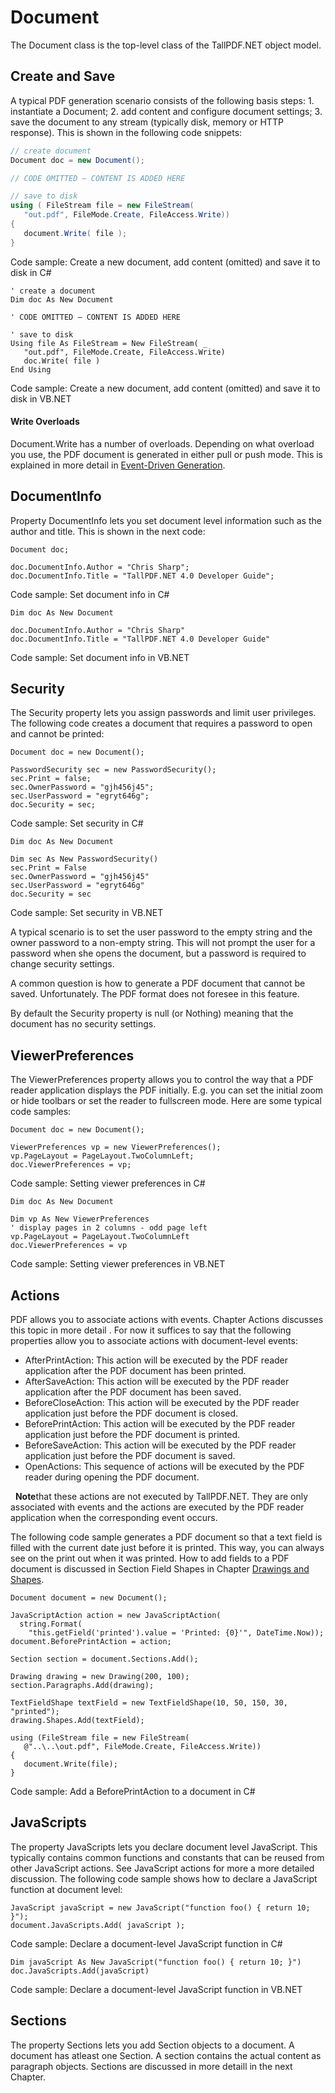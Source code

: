 # Document

The Document class is the top-level class of the TallPDF.NET object model.



## Create and Save

A typical PDF generation scenario consists of the following basis steps: 1. instantiate a Document; 2. add content and configure document settings; 3. save the document to any stream (typically disk, memory or HTTP response). This is shown in the following code snippets:


``` csharp
// create document
Document doc = new Document();

// CODE OMITTED – CONTENT IS ADDED HERE

// save to disk
using ( FileStream file = new FileStream(
   "out.pdf", FileMode.Create, FileAccess.Write))
{
   document.Write( file );
}
```

Code sample: Create a new document, add content (omitted) and save it to disk in C#


```
' create a document
Dim doc As New Document

' CODE OMITTED – CONTENT IS ADDED HERE 

' save to disk
Using file As FileStream = New FileStream( _
   "out.pdf", FileMode.Create, FileAccess.Write)
   doc.Write( file )
End Using
```

Code sample: Create a new document, add content (omitted) and save it to disk in VB.NET



#### Write Overloads

Document.Write has a number of overloads. Depending on what overload you use, the PDF document is generated in either pull or push mode. This is explained in more detail in [Event-Driven Generation](event-driven-generation).


## DocumentInfo

Property DocumentInfo lets you set document level information such as the author and title. This is shown in the next code:


```
Document doc;

doc.DocumentInfo.Author = "Chris Sharp";
doc.DocumentInfo.Title = "TallPDF.NET 4.0 Developer Guide";
```

Code sample: Set document info in C#


```
Dim doc As New Document

doc.DocumentInfo.Author = "Chris Sharp"
doc.DocumentInfo.Title = "TallPDF.NET 4.0 Developer Guide"
```

Code sample: Set document info in VB.NET



## Security

The Security property lets you assign passwords and limit user privileges. The following code creates a document that requires a password to open and cannot be printed:


```
Document doc = new Document();

PasswordSecurity sec = new PasswordSecurity();
sec.Print = false;
sec.OwnerPassword = "gjh456j45";
sec.UserPassword = "egryt646g";
doc.Security = sec;
```

Code sample: Set security in C#


```
Dim doc As New Document

Dim sec As New PasswordSecurity()
sec.Print = False
sec.OwnerPassword = "gjh456j45"
sec.UserPassword = "egryt646g"
doc.Security = sec
```

Code sample: Set security in VB.NET


A typical scenario is to set the user password to the empty string and the owner password to a non-empty string. This will not prompt the user for a password when she opens the document, but a password is required to change security settings.


A common question is how to generate a PDF document that cannot be saved. Unfortunately. The PDF format does not foresee in this feature.


By default the Security property is null (or Nothing) meaning that the document has no security settings.



## ViewerPreferences

The ViewerPreferences property allows you to control the way that a PDF reader application displays the PDF initially. E.g. you can set the initial zoom or hide toolbars or set the reader to fullscreen mode. Here are some typical code samples:


```
Document doc = new Document();

ViewerPreferences vp = new ViewerPreferences();
vp.PageLayout = PageLayout.TwoColumnLeft;
doc.ViewerPreferences = vp;
```

Code sample: Setting viewer preferences in C#


```
Dim doc As New Document

Dim vp As New ViewerPreferences
' display pages in 2 columns - odd page left
vp.PageLayout = PageLayout.TwoColumnLeft
doc.ViewerPreferences = vp
```

Code sample: Setting viewer preferences in VB.NET



## Actions

PDF allows you to associate actions with events. Chapter Actions discusses this topic in more detail . For now it suffices to say that the following properties allow you to associate actions with document-level events:
&nbsp;<ul><li>
AfterPrintAction: This action will be executed by the PDF reader application after the PDF document has been printed.</li><li>
AfterSaveAction: This action will be executed by the PDF reader application after the PDF document has been saved.</li><li>
BeforeCloseAction: This action will be executed by the PDF reader application just before the PDF document is closed.</li><li>
BeforePrintAction: This action will be executed by the PDF reader application just before the PDF document is printed.</li><li>
BeforeSaveAction: This action will be executed by the PDF reader application just before the PDF document is saved.</li><li>
OpenActions: This sequence of actions will be executed by the PDF reader during opening the PDF document.</li></ul>&nbsp;
**Note**that these actions are not executed by TallPDF.NET. They are only associated with events and the actions are executed by the PDF reader application when the corresponding event occurs.


The following code sample generates a PDF document so that a text field is filled with the current date just before it is printed. This way, you can always see on the print out when it was printed. How to add fields to a PDF document is discussed in Section Field Shapes in Chapter [Drawings and Shapes](drawings-and-shapes).


```
Document document = new Document();

JavaScriptAction action = new JavaScriptAction( 
  string.Format( 
    "this.getField('printed').value = 'Printed: {0}'", DateTime.Now));
document.BeforePrintAction = action;

Section section = document.Sections.Add();

Drawing drawing = new Drawing(200, 100);
section.Paragraphs.Add(drawing);

TextFieldShape textField = new TextFieldShape(10, 50, 150, 30, "printed");
drawing.Shapes.Add(textField);

using (FileStream file = new FileStream(
   @"..\..\out.pdf", FileMode.Create, FileAccess.Write))
{
   document.Write(file);
}
```

Code sample: Add a BeforePrintAction to a document in C#



## JavaScripts

The property JavaScripts lets you declare document level JavaScript. This typically contains common functions and constants that can be reused from other JavaScript actions. See JavaScript actions for more a more detailed discussion. The following code sample shows how to declare a JavaScript function at document level:


```
JavaScript javaScript = new JavaScript("function foo() { return 10; }");
document.JavaScripts.Add( javaScript );
```

Code sample: Declare a document-level JavaScript function in C#


```
Dim javaScript As New JavaScript("function foo() { return 10; }")
doc.JavaScripts.Add(javaScript)
```

Code sample: Declare a document-level JavaScript function in VB.NET



## Sections

The property Sections lets you add Section objects to a document. A document has atleast one Section. A section contains the actual content as paragraph objects. Sections are discussed in more detaill in the next Chapter.


